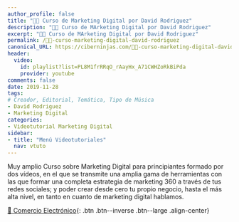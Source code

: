 ```yaml
---
author_profile: false
title: "👨‍🏫 Curso de Marketing Digital por David Rodriguez"
description: "👨‍🏫 Curso de MArketing Digital por David Rodriguez"
excerpt: "👨‍🏫 Curso de MArketing Digital por David Rodriguez"
permalink: /👨‍🏫-curso-marketing-digital-david-rodriguez
canonical_URL: https://ciberninjas.com/👨‍🏫-curso-marketing-digital-david-rodriguez
header:
  video:
    id: playlist?list=PL8M1frRRqO_rAayHx_A71CWHZoRkBiPda
    provider: youtube
comments: false
date: 2019-11-28
tags:
# Creador, Editorial, Temática, Tipo de Música
- David Rodriguez
- Marketing Digital
categories:
- Videotutorial Marketing Digital
sidebar:
- title: "Menú Videotutoriales"
  nav: vtuto
---
```


Muy amplio Curso sobre Marketing Digital para principiantes formado por dos vídeos, en el que se transmite una amplia gama de herramientas con las que formar una completa estrategia de marketing 360 a través de tus redes sociales; y poder crear desde cero tu propio negocio, hasta el más alta nivel, en tanto en cuanto de marketing digital hablamos.

[🛒 Comercio Electrónico](/cursos-tecnologia/#-comercio-electrónico){: .btn .btn--inverse .btn--large .align-center}
